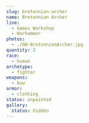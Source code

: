 ```yaml
---
slug: bretonnian-archer
name: Bretonnian Archer
line:
  - Games Workshop
  - Warhammer
photos:
  - ./GW-BretonnianArcher.jpg
quantity: 2
race:
  - human
archetype:
  - fighter
weapons:
  - bow
armor:
  - clothing
status: unpainted
gallery:
  status: hidden
---
```

